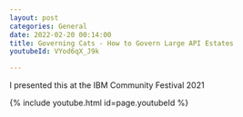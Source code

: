 ```yaml
---
layout: post
categories: General
date: 2022-02-20 00:14:00
title: Governing Cats - How to Govern Large API Estates
youtubeId: VYod6qX_J9k

---
```

I presented this at the IBM Community Festival 2021

<!--more-->

{% include youtube.html id=page.youtubeId %}
